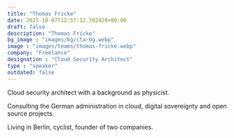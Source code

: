 ```yaml
---
title: "Thomas Fricke"
date: 2025-10-07T12:57:12.702428+00:00
draft: false
description: "Thomas Fricke"
bg_image : "images/bg/cta-bg.webp"
image : "images/teams/thomas-fricke.webp"
company: "Freelance"
designation : "Cloud Security Architect"
type : "speaker"
outdated: false
---
```


Cloud security architect with a background as physicist.

Consulting the German administration in cloud, digital sovereignty and open source projects.

Living in Berlin, cyclist, founder of two companies.
